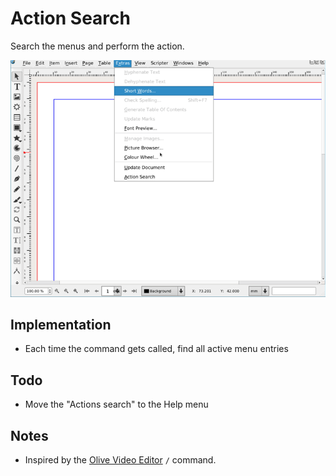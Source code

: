 # Action Search

Search the menus and perform the action.

![](assets/action-search.gif)

## Implementation

- Each time the command gets called, find all active menu entries

## Todo

- Move the "Actions search" to the Help menu

## Notes

- Inspired by the [Olive Video Editor](https://github.com/olive-editor/olive) `/` command.
